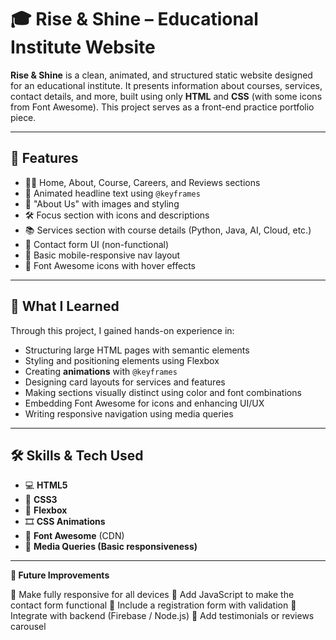 # 🎓 Rise & Shine – Educational Institute Website

**Rise & Shine** is a clean, animated, and structured static website designed for an educational institute. It presents information about courses, services, contact details, and more, built using only **HTML** and **CSS** (with some icons from Font Awesome). This project serves as a front-end practice portfolio piece.

---

## 🌟 Features

- 👩‍🏫 Home, About, Course, Careers, and Reviews sections
- 🎯 Animated headline text using `@keyframes`
- 🧾 "About Us" with images and styling
- 🛠 Focus section with icons and descriptions
- 📚 Services section with course details (Python, Java, AI, Cloud, etc.)
- 📩 Contact form UI (non-functional)
- 📱 Basic mobile-responsive nav layout
- 🎨 Font Awesome icons with hover effects

---

## 🧠 What I Learned

Through this project, I gained hands-on experience in:

- Structuring large HTML pages with semantic elements
- Styling and positioning elements using Flexbox
- Creating **animations** with `@keyframes`
- Designing card layouts for services and features
- Making sections visually distinct using color and font combinations
- Embedding Font Awesome for icons and enhancing UI/UX
- Writing responsive navigation using media queries

---

## 🛠 Skills & Tech Used

- 💻 **HTML5**
- 🎨 **CSS3**
- 🧰 **Flexbox**
- 🎞️ **CSS Animations**
- 🎯 **Font Awesome** (CDN)
- 📱 **Media Queries (Basic responsiveness)**

---

**🚀 Future Improvements**

🔧 Make fully responsive for all devices
🧠 Add JavaScript to make the contact form functional
🧾 Include a registration form with validation
📡 Integrate with backend (Firebase / Node.js)
💬 Add testimonials or reviews carousel

